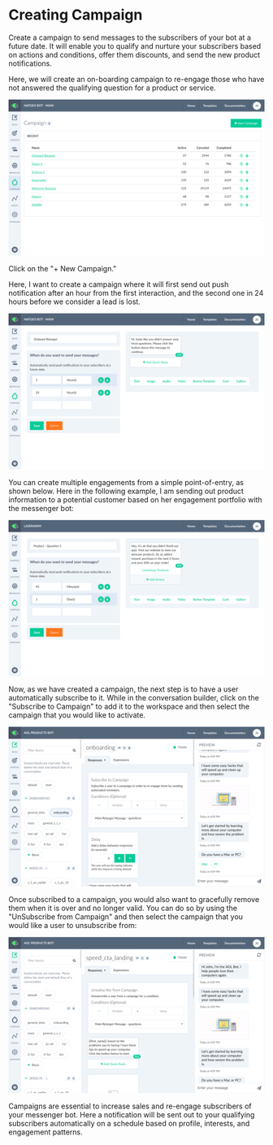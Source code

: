 # Creating Campaign

Create a campaign to send messages to the subscribers of your bot at a future date. It will enable you to qualify and nurture your subscribers based on actions and conditions, offer them discounts, and send the new product notifications.

Here, we will create an on-boarding campaign to re-engage those who have not answered the qualifying question for a product or service.

![](./campaign-home.png)

Click on the "+ New Campaign." 

Here, I want to create a campaign where it will first send out push notification after an hour from the first interaction, and the second one in 24 hours before we consider a lead is lost.

![](./campaign-detail.png)

You can create multiple engagements from a simple point-of-entry, as shown below. Here in the following example, I am sending out product information to a potential customer based on her engagement portfolio with the messenger bot:

![](./laseraway.png)


Now, as we have created a campaign, the next step is to have a user automatically subscribe to it. While in the conversation builder, click on the "Subscribe to Campaign" to add it to the workspace and then select the campaign that you would like to activate.

![](./subscribe-to-campaign.png)

Once subscribed to a campaign, you would also want to gracefully remove them when it is over and no longer valid. You can do so by using the "UnSubscribe from Campaign" and then select the campaign that you would like a user to unsubscribe from:

![](./unsubscribe-from-campaign.png)

Campaigns are essential to increase sales and re-engage subscribers of your messenger bot. Here a notification will be sent out to your qualifying subscribers automatically on a schedule based on profile, interests, and engagement patterns.